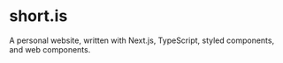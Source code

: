 <!-- [![Netlify Status](https://api.netlify.com/api/v1/badges/65ad39b2-76ae-46bc-b778-b410c2924613/deploy-status)](https://app.netlify.com/sites/betashortis/deploys) -->

# short.is

A personal website, written with Next.js, TypeScript, styled components, and web components.
